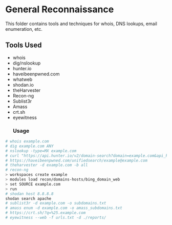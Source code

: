 # General Reconnaissance
This folder contains tools and techniques for whois, DNS lookups, email enumeration, etc.
## Tools Used
- whois
- dig/nslookup
- hunter.io
- haveibeenpwned.com
- whatweb
- shodan.io
- theHarvester
- Recon-ng
- Sublist3r
- Amass
- crt.sh
- eyewitness 
  ### Usage
```bash
# whois example.com
# dig example.com ANY
# nslookup -type=MX example.com
# curl "https://api.hunter.io/v2/domain-search?domain=example.com&api_key=YOUR_API_KEY"
# https://haveibeenpwned.com/unifiedsearch/example@example.com
# theharvester -d example.com -b all
# recon-ng
> workspaces create example
> modules load recon/domains-hosts/bing_domain_web
> set SOURCE example.com
> run
# shodan host 8.8.8.8
shodan search apache
# sublist3r -d example.com -o subdomains.txt
# amass enum -d example.com -o amass_subdomains.txt
# https://crt.sh/?q=%25.example.com
# eyewitness --web -f urls.txt -d ./reports/
